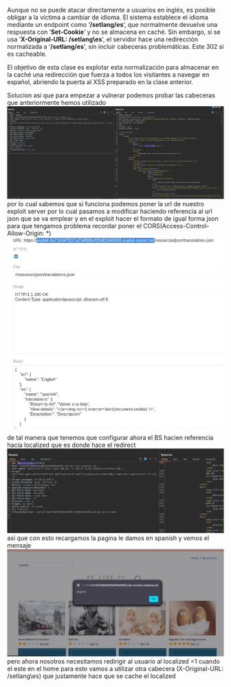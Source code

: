 Aunque no se puede atacar directamente a usuarios en inglés, es posible obligar a la víctima a cambiar de idioma. El sistema establece el idioma mediante un endpoint como ‘**/setlang/es**‘, que normalmente devuelve una respuesta con ‘**Set-Cookie**‘ y no se almacena en caché. Sin embargo, si se usa ‘**X-Original-URL: /setlang\es**‘, el servidor hace una redirección normalizada a ‘**/setlang/es**‘, sin incluir cabeceras problemáticas. Este 302 sí es cacheable.

El objetivo de esta clase es explotar esta normalización para almacenar en la caché una redirección que fuerza a todos los visitantes a navegar en español, abriendo la puerta al XSS preparado en la clase anterior.

Solucion
asi que para empezar a vulnerar podemos probar las cabeceras que anteriormente hemos utilizado
![Pasted_image_20250822185618.png](/Imagenes/Pasted_image_20250822185618.png)
por lo cual sabemos que si funciona podemos poner la url de nuestro exploit server por lo cual pasamos a modificar haciendo referencia al url json que se va emplear
y en el exploit hacer el formato de igual forma json para que tengamos problema recordar poner el CORS(Access-Control-Allow-Origin: *)
![Pasted_image_20250822190045.png](/Imagenes/Pasted_image_20250822190045.png)
de tal manera que tenemos que configurar ahora el BS hacien referencia hacia localized que es donde hace el redirect
![Pasted_image_20250822190512.png](/Imagenes/Pasted_image_20250822190512.png)
asi que con esto recargamos la pagina le damos en spanish y vemos el mensaje
![Pasted_image_20250822190711.png](/Imagenes/Pasted_image_20250822190711.png)
pero ahora nosotros necesitamos redirigir al usuario al localized =1 cuando el este en el home para esto vamos a utilizar otra cabecera (X-Original-URL: /setlang\es) que justamente hace que se cache el localized
